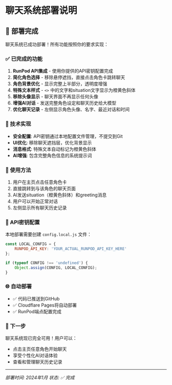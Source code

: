 # 聊天系统部署说明

## 🚀 部署完成

聊天系统已成功部署！所有功能按照你的要求实现：

### ✅ 已完成的功能

1. **RunPod API集成** - 使用你提供的API密钥配置完成
2. **简化角色选择** - 移除悬停遮挡，直接点击角色卡跳转聊天
3. **角色背景优化** - 显示完整上半部分，透明度增强
4. **特殊文本样式** - `<>` 中的文字和situation文字显示为橙黄色斜体
5. **移除头像显示** - 聊天界面不再显示任何头像
6. **增强AI对话** - 发送完整角色设定和聊天历史给大模型
7. **优化聊天记录** - 左侧显示角色头像、名字、最近对话和时间

### 🔧 技术实现

- **安全配置**: API密钥通过本地配置文件管理，不提交到Git
- **UI优化**: 移除聊天遮挡层，优化背景显示
- **消息格式**: 特殊文本自动标记为橙黄色斜体
- **AI增强**: 包含完整角色信息的系统提示词

### 📱 使用方法

1. 用户在主页点击任意角色卡
2. 直接跳转到与该角色的聊天页面
3. AI发送situation（橙黄色斜体）和greeting消息
4. 用户可以开始正常对话
5. 左侧显示所有聊天历史记录

### 🔑 API密钥配置

本地部署需要创建 `config.local.js` 文件：

```javascript
const LOCAL_CONFIG = {
    RUNPOD_API_KEY: 'YOUR_ACTUAL_RUNPOD_API_KEY_HERE'
};

if (typeof CONFIG !== 'undefined') {
    Object.assign(CONFIG, LOCAL_CONFIG);
}
```

### 🌐 自动部署

- ✅ 代码已推送到GitHub
- ✅ Cloudflare Pages将自动部署
- ✅ RunPod端点配置完成

### 🎯 下一步

聊天系统现已完全可用！用户可以：
- 点击主页任意角色开始聊天
- 享受个性化AI对话体验
- 查看和管理聊天历史记录

---

*部署时间: 2024年1月*
*状态: ✅ 完成* 